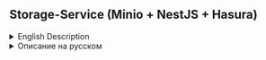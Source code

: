 ## Storage-Service (Minio + NestJS + Hasura)

<details>
<summary>English Description</summary>

## Project Overview

This project is a comprehensive self-hosted file management solution, consisting of two key components:

1. **Backend service in TypeScript (NestJS):** The central hub that handles all file operations. It interacts with **MinIO** for actual file storage, **PostgreSQL** for file metadata, and **Hasura GraphQL Engine** for role-based permission checks.
2. **Client-side JavaScript/TypeScript library (SDK):** An interface for frontend applications, providing convenient methods for interacting with the backend service (uploading, downloading, deleting files, and managing URLs).

The solution focuses on **session authentication via cookies** as the primary mechanism, but also supports **JWT-based authentication** for additional flexibility. Both approaches leverage Hasura's powerful permission system.

> ⚠️ The project is currently in its early stages. This description reflects the intended result.

</details>

<details>
<summary>Описание на русском</summary>

## Обзор Проекта

Этот проект представляет собой комплексное решение для управления файлами, предназначенное для самостоятельного размещения. Оно состоит из двух ключевых компонентов:

1. **Бэкенд-сервис на TypeScript (NestJS):** Центральный хаб, обрабатывающий все операции с файлами. Он взаимодействует с **MinIO** для фактического хранения файлов, **PostgreSQL** для метаданных файлов и **Hasura GraphQL Engine** для проверки разрешений на основе ролей пользователя.
2. **Клиентская JavaScript/TypeScript библиотека (SDK):** Интерфейс для фронтенд-приложений, предоставляющий удобные методы для взаимодействия с бэкенд-сервисом (загрузка, скачивание, удаление файлов и управление URL).

Решение сфокусировано на **сессионной аутентификации через куки** как основном механизме, но также предусматривает возможность **аутентификации с использованием JWT** для дополнительной гибкости. Оба подхода используют мощную систему разрешений Hasura.

> ⚠️ Сейчас проект находится на начальном этапе разработки. Описание отражает желаемый результат.

</details>
